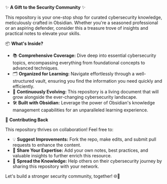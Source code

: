 ✨ **A Gift to the Security Community** ✨

This repository is your one-stop shop for curated cybersecurity knowledge, meticulously crafted in Obsidian. Whether you're a seasoned professional or an aspiring defender, consider this a treasure trove of insights and practical notes to elevate your skills.

📦 **What's Inside?**

- 📚 **Comprehensive Coverage:** Dive deep into essential cybersecurity topics, encompassing everything from foundational concepts to advanced techniques.
- 🗂️ **Organized for Learning:** Navigate effortlessly through a well-structured vault, ensuring you find the information you need quickly and efficiently.
- 🌱 **Continuously Evolving:** This repository is a living document that will grow alongside the ever-changing cybersecurity landscape.
- 🛠️ **Built with Obsidian:** Leverage the power of Obsidian's knowledge management capabilities for an unparalleled learning experience.

🤝 **Contributing Back**

This repository thrives on collaboration! Feel free to:

- 💡 **Suggest Improvements:** Fork the repo, make edits, and submit pull requests to enhance the content.
- 📝 **Share Your Expertise:** Add your own notes, best practices, and valuable insights to further enrich this resource.
- 📣 **Spread the Knowledge:** Help others on their cybersecurity journey by sharing this repository with your network.

Let's build a stronger security community, together! 🌐🔐
